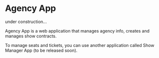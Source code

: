 
# Agency App

under construction...

Agency App is a web application that manages agency info, creates and manages show contracts.

To manage seats and tickets, you can use another application called Show Manager App (to be released soon).
